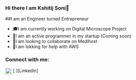 ### Hi there I am Kshitij Soni👋

##I am an Engineer turned Entrepreneur
- 🎓I am currently working on Digital Microscope Project
- 🔭I am an active programmer in my startup (Coming soon)
- 👯I am looking to collaborate on Medihost
- 🤔I am lokking for help with AWS

### Connect with me:

[<img align="left" alt="Kshitij Soni | Linkedin" width = "22px" src ="	https://img.shields.io/badge/LinkedIn-0077B5?style=for-the-badge&logo=linkedin&logoColor=white" /> ][Linkedin]


<!--
**kshitijsoni/kshitijsoni** is a ✨ _special_ ✨ repository because its `README.md` (this file) appears on your GitHub profile.



